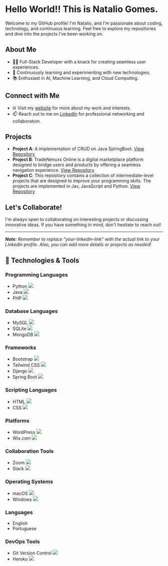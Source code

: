 # Hello World!! This is Natalio Gomes.

Welcome to my GitHub profile! I'm Natalio, and I'm passionate about coding, technology, and continuous learning. Feel free to explore my repositories and dive into the projects I've been working on.

## About Me
- 👨‍💻 Full-Stack Developer with a knack for creating seamless user experiences.
- 🌱 Continuously learning and experimenting with new technologies.
- 📚 Enthusiast in AI, Machine Learning, and Cloud Computing.

## Connect with Me
- 🌐 Visit my [website](http://www.nataliogomes.com) for more about my work and interests.
- 📫 Reach out to me on [LinkedIn](https://www.linkedin.com/in/nataliogomes/) for professional networking and collaboration.

## Projects
- **Project A**: A implementation of CRUD on Java SpringBoot. [View Repository](https://github.com/NatalioF22/ManageMyEvents)
- **Project B**: TradeNenuxs Online is a digital marketplace platform designed to bridge users and products by offering a seamless navigation experience.  [View Repository](https://github.com/NatalioF22/TradeNexus)
- **Project C**: This repository contains a collection of intermediate-level projects that are designed to improve your programming skills. The projects are implemented in Jav, JavaScript and Python. [View Repository](https://github.com/NatalioF22/Intermediate-Projects)

## Let's Collaborate!
I'm always open to collaborating on interesting projects or discussing innovative ideas. If you have something in mind, don't hesitate to reach out!

---

_**Note**: Remember to replace "your-linkedin-link" with the actual link to your LinkedIn profile. Also, you can add more details or projects as needed!_


## 🔧 Technologies & Tools
### Programming Languages
- Python ![](https://img.shields.io/badge/-Python-3776AB?style=flat&logo=Python&logoColor=white)
- Java ![](https://img.shields.io/badge/-Java-007396?style=flat&logo=Java&logoColor=white)
- PHP ![](https://img.shields.io/badge/-PHP-777BB4?style=flat&logo=PHP&logoColor=white)

### Database Languages
- MySQL ![](https://img.shields.io/badge/-MySQL-4479A1?style=flat&logo=MySQL&logoColor=white)
- SQLite ![](https://img.shields.io/badge/-SQLite-003B57?style=flat&logo=SQLite&logoColor=white)
- MongoDB ![](https://img.shields.io/badge/-MongoDB-47A248?style=flat&logo=MongoDB&logoColor=white)

### Frameworks
- Bootstrap ![](https://img.shields.io/badge/-Bootstrap-7952B3?style=flat&logo=Bootstrap&logoColor=white)
- Tailwind CSS ![](https://img.shields.io/badge/-Tailwind_CSS-38B2AC?style=flat&logo=Tailwind-CSS&logoColor=white)
- Django ![](https://img.shields.io/badge/-Django-092E20?style=flat&logo=Django&logoColor=white)
- Spring Boot ![](https://img.shields.io/badge/-Spring_Boot-6DB33F?style=flat&logo=Spring-Boot&logoColor=white)

### Scripting Languages
- HTML ![](https://img.shields.io/badge/-HTML-E34F26?style=flat&logo=HTML5&logoColor=white)
- CSS ![](https://img.shields.io/badge/-CSS-1572B6?style=flat&logo=CSS3&logoColor=white)

### Platforms
- WordPress ![](https://img.shields.io/badge/-WordPress-21759B?style=flat&logo=WordPress&logoColor=white)
- Wix.com ![](https://img.shields.io/badge/-Wix.com-0C6EFC?style=flat&logo=Wix&logoColor=white)

### Collaboration Tools
- Zoom ![](https://img.shields.io/badge/-Zoom-2D8CFF?style=flat&logo=Zoom&logoColor=white)
- Slack ![](https://img.shields.io/badge/-Slack-4A154B?style=flat&logo=Slack&logoColor=white)

### Operating Systems
- macOS ![](https://img.shields.io/badge/-macOS-000000?style=flat&logo=Apple&logoColor=white)
- Windows ![](https://img.shields.io/badge/-Windows-0078D6?style=flat&logo=Windows&logoColor=white)

### Languages
- English
- Portuguese

### DevOps Tools
- Git Version Control ![](https://img.shields.io/badge/-Git-F05032?style=flat&logo=git&logoColor=white)
- Heroku ![](https://img.shields.io/badge/-Heroku-430098?style=flat&logo=Heroku&logoColor=white)
